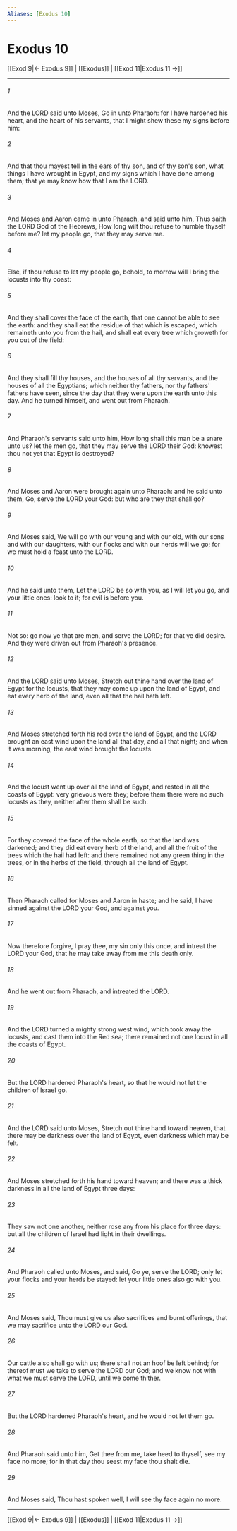 ```yaml
---
Aliases: [Exodus 10]
---
```

# Exodus 10

[[Exod 9|← Exodus 9]] | [[Exodus]] | [[Exod 11|Exodus 11 →]]
***



###### 1 
And the LORD said unto Moses, Go in unto Pharaoh: for I have hardened his heart, and the heart of his servants, that I might shew these my signs before him: 

###### 2 
And that thou mayest tell in the ears of thy son, and of thy son's son, what things I have wrought in Egypt, and my signs which I have done among them; that ye may know how that I am the LORD. 

###### 3 
And Moses and Aaron came in unto Pharaoh, and said unto him, Thus saith the LORD God of the Hebrews, How long wilt thou refuse to humble thyself before me? let my people go, that they may serve me. 

###### 4 
Else, if thou refuse to let my people go, behold, to morrow will I bring the locusts into thy coast: 

###### 5 
And they shall cover the face of the earth, that one cannot be able to see the earth: and they shall eat the residue of that which is escaped, which remaineth unto you from the hail, and shall eat every tree which groweth for you out of the field: 

###### 6 
And they shall fill thy houses, and the houses of all thy servants, and the houses of all the Egyptians; which neither thy fathers, nor thy fathers' fathers have seen, since the day that they were upon the earth unto this day. And he turned himself, and went out from Pharaoh. 

###### 7 
And Pharaoh's servants said unto him, How long shall this man be a snare unto us? let the men go, that they may serve the LORD their God: knowest thou not yet that Egypt is destroyed? 

###### 8 
And Moses and Aaron were brought again unto Pharaoh: and he said unto them, Go, serve the LORD your God: but who are they that shall go? 

###### 9 
And Moses said, We will go with our young and with our old, with our sons and with our daughters, with our flocks and with our herds will we go; for we must hold a feast unto the LORD. 

###### 10 
And he said unto them, Let the LORD be so with you, as I will let you go, and your little ones: look to it; for evil is before you. 

###### 11 
Not so: go now ye that are men, and serve the LORD; for that ye did desire. And they were driven out from Pharaoh's presence. 

###### 12 
And the LORD said unto Moses, Stretch out thine hand over the land of Egypt for the locusts, that they may come up upon the land of Egypt, and eat every herb of the land, even all that the hail hath left. 

###### 13 
And Moses stretched forth his rod over the land of Egypt, and the LORD brought an east wind upon the land all that day, and all that night; and when it was morning, the east wind brought the locusts. 

###### 14 
And the locust went up over all the land of Egypt, and rested in all the coasts of Egypt: very grievous were they; before them there were no such locusts as they, neither after them shall be such. 

###### 15 
For they covered the face of the whole earth, so that the land was darkened; and they did eat every herb of the land, and all the fruit of the trees which the hail had left: and there remained not any green thing in the trees, or in the herbs of the field, through all the land of Egypt. 

###### 16 
Then Pharaoh called for Moses and Aaron in haste; and he said, I have sinned against the LORD your God, and against you. 

###### 17 
Now therefore forgive, I pray thee, my sin only this once, and intreat the LORD your God, that he may take away from me this death only. 

###### 18 
And he went out from Pharaoh, and intreated the LORD. 

###### 19 
And the LORD turned a mighty strong west wind, which took away the locusts, and cast them into the Red sea; there remained not one locust in all the coasts of Egypt. 

###### 20 
But the LORD hardened Pharaoh's heart, so that he would not let the children of Israel go. 

###### 21 
And the LORD said unto Moses, Stretch out thine hand toward heaven, that there may be darkness over the land of Egypt, even darkness which may be felt. 

###### 22 
And Moses stretched forth his hand toward heaven; and there was a thick darkness in all the land of Egypt three days: 

###### 23 
They saw not one another, neither rose any from his place for three days: but all the children of Israel had light in their dwellings. 

###### 24 
And Pharaoh called unto Moses, and said, Go ye, serve the LORD; only let your flocks and your herds be stayed: let your little ones also go with you. 

###### 25 
And Moses said, Thou must give us also sacrifices and burnt offerings, that we may sacrifice unto the LORD our God. 

###### 26 
Our cattle also shall go with us; there shall not an hoof be left behind; for thereof must we take to serve the LORD our God; and we know not with what we must serve the LORD, until we come thither. 

###### 27 
But the LORD hardened Pharaoh's heart, and he would not let them go. 

###### 28 
And Pharaoh said unto him, Get thee from me, take heed to thyself, see my face no more; for in that day thou seest my face thou shalt die. 

###### 29 
And Moses said, Thou hast spoken well, I will see thy face again no more.

***
[[Exod 9|← Exodus 9]] | [[Exodus]] | [[Exod 11|Exodus 11 →]]
